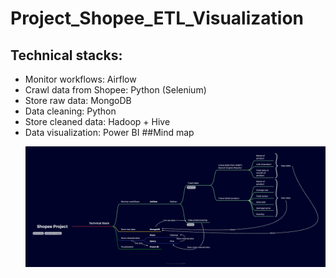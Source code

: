 # Project_Shopee_ETL_Visualization
## Technical stacks:
+ Monitor workflows: Airflow
+ Crawl data from Shopee: Python (Selenium)
+ Store raw data: MongoDB
+ Data cleaning: Python
+ Store cleaned data: Hadoop + Hive
+ Data visualization: Power BI
##Mind map <p align = 'center'><img src="Mindmap/Shopee Project.png" alt="Italian Trulli"></p>
